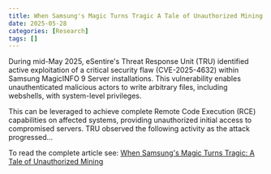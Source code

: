 ```yaml
---
title: When Samsung's Magic Turns Tragic A Tale of Unauthorized Mining
date: 2025-05-28
categories: [Research]
tags: []
---
```


During mid-May 2025, eSentire's Threat Response Unit (TRU) identified active exploitation of a critical security flaw (CVE-2025-4632) within Samsung MagicINFO 9 Server installations. This vulnerability enables unauthenticated malicious actors to write arbitrary files, including webshells, with system-level privileges.

This can be leveraged to achieve complete Remote Code Execution (RCE) capabilities on affected systems, providing unauthorized initial access to compromised servers. TRU observed the following activity as the attack progressed...

To read the complete article see:
[When Samsung's Magic Turns Tragic: A Tale of Unauthorized Mining](https://www.esentire.com/blog/when-samsungs-magic-turns-tragic-a-tale-of-unauthorized-mining)